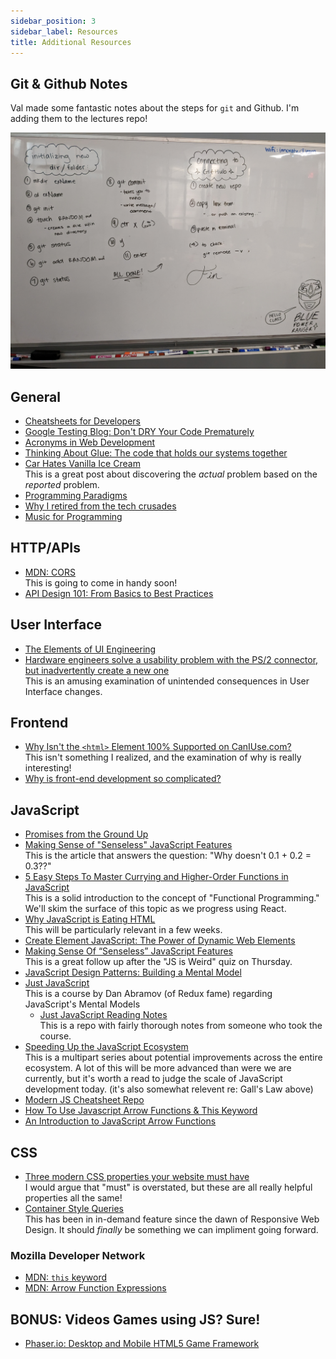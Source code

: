 ```yaml
---
sidebar_position: 3
sidebar_label: Resources
title: Additional Resources
---
```


<!-- markdownlint-disable no-inline-html -->

## Git & Github Notes

Val made some fantastic notes about the steps for `git` and Github. I'm adding them to the lectures repo!

![Using `git` and Github](./img/vals_git_github_notes.jpg)

## General

- [Cheatsheets for Developers](https://medium.com/@vrkunduri/cheatsheets-for-developers-1bf378aafcb0)
- [Google Testing Blog: Don't DRY Your Code Prematurely](https://testing.googleblog.com/2024/05/dont-dry-your-code-prematurely.html?m=1)
- [Acronyms in Web Development](https://flaviocopes.com/acronyms-web-development/)
- [Thinking About Glue: The code that holds our systems together](https://www.oreilly.com/radar/thinking-about-glue/)
- [Car Hates Vanilla Ice Cream](https://www.cs.cmu.edu/~wkw/humour/carproblems.txt)
  <br/>This is a great post about discovering the _actual_ problem based on the _reported_ problem.
- [Programming Paradigms](https://www.freecodecamp.org/news/an-introduction-to-programming-paradigms/)
- [Why I retired from the tech crusades](https://world.hey.com/dhh/why-i-retired-from-the-tech-crusades-107a51ea)
- [Music for Programming](https://flaviocopes.com/music-for-programming/)

## HTTP/APIs

- [MDN: CORS](https://developer.mozilla.org/en-US/docs/Web/HTTP/CORS)
  <br/>This is going to come in handy soon!
- [API Design 101: From Basics to Best Practices](https://levelup.gitconnected.com/api-design-101-from-basics-to-best-practices-a0261cdf8886)

## User Interface

- [The Elements of UI Engineering](https://overreacted.io/the-elements-of-ui-engineering/)
- [Hardware engineers solve a usability problem with the PS/2 connector, but inadvertently create a new one](https://devblogs.microsoft.com/oldnewthing/20210216-00/?p=104869)
  <br/> This is an amusing examination of unintended consequences in User Interface changes.

## Frontend

- [Why Isn't the `<html>` Element 100% Supported on CanIUse.com?](https://anderegg.ca/2024/02/02/why-isnt-the-html-element-100-supported)
  <br/>This isn't something I realized, and the examination of why is really interesting!
- [Why is front-end development so complicated?](https://dev.to/shehzadhussain/why-is-front-end-development-so-complicated-3g8o)

## JavaScript

- [Promises from the Ground Up](https://www.joshwcomeau.com/javascript/promises/)
- [Making Sense of "Senseless" JavaScript Features](https://www.smashingmagazine.com/2023/12/making-sense-of-senseless-javascript-features/)
  <br/>This is the article that answers the question: "Why doesn't 0.1 + 0.2 = 0.3??"
- [5 Easy Steps To Master Currying and Higher-Order Functions in JavaScript](https://betterprogramming.pub/5-easy-steps-to-master-currying-and-higher-order-functions-in-javascript-85e2a7e2c268)
  <br/>This is a solid introduction to the concept of "Functional Programming." We'll skim the surface of this topic as we progress using React.
- [Why JavaScript is Eating HTML](https://css-tricks.com/why-javascript-is-eating-html/)
  <br/>This will be particularly relevant in a few weeks.
- [Create Element JavaScript: The Power of Dynamic Web Elements](https://log4javascript.org/create-element-javascript/)
- [Making Sense Of “Senseless” JavaScript Features](https://www.smashingmagazine.com/2023/12/making-sense-of-senseless-javascript-features/)
  <br/>This is a great follow up after the "JS is Weird" quiz on Thursday.
- [JavaScript Design Patterns: Building a Mental Model](https://medium.com/launch-school/javascript-design-patterns-building-a-mental-model-68c2d4356538)
- [Just JavaScript](https://justjavascript.com/) <br/>This is a course by Dan Abramov (of Redux fame) regarding JavaScript's Mental Models
  - [Just JavaScript Reading Notes](https://github.com/allenGKC/Just-Javascript-Reading-Notes)
    <br/>This is a repo with fairly thorough notes from someone who took the course.
- [Speeding Up the JavaScript Ecosystem](https://marvinh.dev/blog/speeding-up-javascript-ecosystem/)
  <br/>This is a multipart series about potential improvements across the entire ecosystem. A lot of this will be more advanced than were we are currently, but it's worth a read to judge the scale of JavaScript development today. (it's also somewhat relevent re: Gall's Law above)
- [Modern JS Cheatsheet Repo](https://github.com/mbeaudru/modern-js-cheatsheet)
- [How To Use Javascript Arrow Functions & This Keyword](https://www.section.io/engineering-education/how-to-use-javascript-arrow-functions-and-this-keyword/)
- [An Introduction to JavaScript Arrow Functions](https://www.javascripttutorial.net/es6/javascript-arrow-function/)

## CSS

- [Three modern CSS properties your website must have](https://bejamas.io/blog/modern-css-properties-your-website-must-have/)
  <br/>I would argue that "must" is overstated, but these are all really helpful properties all the same!
- [Container Style Queries](https://12daysofweb.dev/2023/container-style-queries/)
  <br/>This has been in in-demand feature since the dawn of Responsive Web Design. It should _finally_ be something we can impliment going forward.

### Mozilla Developer Network

- [MDN: `this` keyword](https://developer.mozilla.org/en-US/docs/Web/JavaScript/Reference/Operators/this)
- [MDN: Arrow Function Expressions](https://developer.mozilla.org/en-US/docs/Web/JavaScript/Reference/Functions/Arrow_functions)

## BONUS: Videos Games using JS? Sure!

- [Phaser.io: Desktop and Mobile HTML5 Game Framework](https://phaser.io/)
